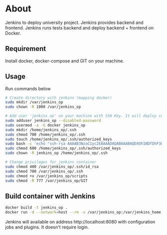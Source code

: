 # About
Jenkins to deploy university project. Jenkins provides backend and frontend. Jenkins runs tests backend and deploy backend + frontend on Docker.

## Requirement
Install docker, docker-compose and GIT on your machine.

## Usage
Run commands below
```bash
# Create directory with jenkins (mapping docker)
sudo mkdir /var/jenkins_op
sudo chown -R 1000 /var/jenkins_op

# Add user 'jenkins_op' on your machine with SSH Key. It will deploy containers
sudo adduser jenkins_op --disabled-password
sudo usermod -a -G docker jenkins_op
sudo mkdir /home/jenkins_op/.ssh
sudo chmod 700 /home/jenkins_op/.ssh
sudo touch /home/jenkins_op/.ssh/authorized_keys
sudo bash -c 'echo "ssh-rsa AAAAB3NzaC1yc2EAAAADAQABAAABAQDXOh1NDfDhF3OGifD/MPxoJSDl6wMIpZKman/CiS0NzC3+OkDJLMK5h3ZbOfsWfYuvAXy9cmCaVnseF3zBkqCT1w7NZJMnAP+19OmIbqmF1i/YnSQIJg3W+fxDcNA7FL6bBE03bAYWTcTWflcnetv1iBSdJQCSkZIiay4Z4v7zyx3CyNNTTxuwhN18DXkyFRST9FiOJ+kz6VXODfwMqbAhbVk1E76or/Fpd7kmOwF3PsZfpHURYE+ilzSebkOjsOGlWm+ZIEMwi12Q5sIAzmVHvH9k9wYSf0P0Pjv/ms7vsrEftK+sIil7Igq8rwshu2kA+j9odTJ3KPbrhLFlK8Xx jenkins_op@localhost" > /home/jenkins_op/.ssh/authorized_keys'
sudo chmod 600 /home/jenkins_op/.ssh/authorized_keys
sudo chown -R jenkins_op /home/jenkins_op/.ssh

# Change privileges for jenkins container
sudo chmod 400 /var/jenkins_op/.ssh/id_rsa
sudo chmod 700 /var/jenkins_op/.ssh
sudo chmod +x /var/jenkins_op/scripts
sudo chmod -R 777 /var/jenkins_op/GIT

```

## Build container with Jenkins
```bash
docker build -t jenkins_op .
docker run -d --network=host --rm -v /var/jenkins_op:/var/jenkins_home --name jenkins_op jenkins_op:latest
```

Jenkins will available on address http://localhost:8080 with configuration jobs and plugins. It doesn't require login.